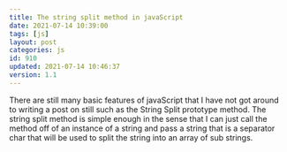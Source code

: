 ```yaml
---
title: The string split method in javaScript
date: 2021-07-14 10:39:00
tags: [js]
layout: post
categories: js
id: 910
updated: 2021-07-14 10:46:37
version: 1.1
---
```


There are still many basic features of javaScript that I have not got around to writing a post on still such as the String Split prototype method. The string split method is simple enough in the sense that I can just call the method off of an instance of a string and pass a string that is a separator char that will be used to split the string into an array of sub strings.

<!-- more -->

